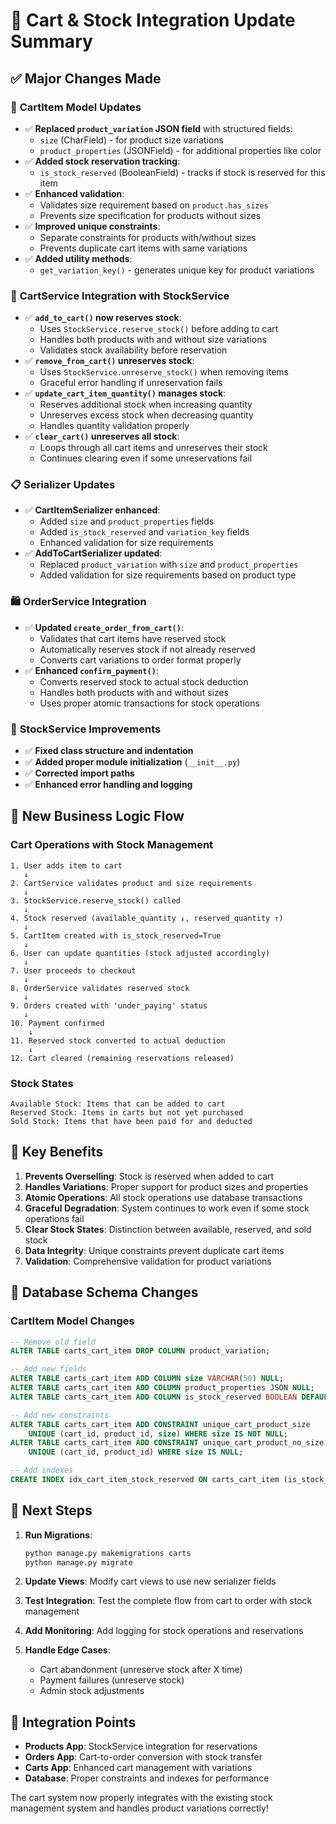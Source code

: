 # 🔄 Cart & Stock Integration Update Summary

## ✅ **Major Changes Made**

### 🛒 **CartItem Model Updates**
- ✅ **Replaced `product_variation` JSON field** with structured fields:
  - `size` (CharField) - for product size variations
  - `product_properties` (JSONField) - for additional properties like color
- ✅ **Added stock reservation tracking**:
  - `is_stock_reserved` (BooleanField) - tracks if stock is reserved for this item
- ✅ **Enhanced validation**:
  - Validates size requirement based on `product.has_sizes`
  - Prevents size specification for products without sizes
- ✅ **Improved unique constraints**:
  - Separate constraints for products with/without sizes
  - Prevents duplicate cart items with same variations
- ✅ **Added utility methods**:
  - `get_variation_key()` - generates unique key for product variations

### 🔧 **CartService Integration with StockService**
- ✅ **`add_to_cart()` now reserves stock**:
  - Uses `StockService.reserve_stock()` before adding to cart
  - Handles both products with and without size variations
  - Validates stock availability before reservation
- ✅ **`remove_from_cart()` unreserves stock**:
  - Uses `StockService.unreserve_stock()` when removing items
  - Graceful error handling if unreservation fails
- ✅ **`update_cart_item_quantity()` manages stock**:
  - Reserves additional stock when increasing quantity
  - Unreserves excess stock when decreasing quantity
  - Handles quantity validation properly
- ✅ **`clear_cart()` unreserves all stock**:
  - Loops through all cart items and unreserves their stock
  - Continues clearing even if some unreservations fail

### 📋 **Serializer Updates**
- ✅ **CartItemSerializer enhanced**:
  - Added `size` and `product_properties` fields
  - Added `is_stock_reserved` and `variation_key` fields
  - Enhanced validation for size requirements
- ✅ **AddToCartSerializer updated**:
  - Replaced `product_variation` with `size` and `product_properties`
  - Added validation for size requirements based on product type

### 🛍️ **OrderService Integration**
- ✅ **Updated `create_order_from_cart()`**:
  - Validates that cart items have reserved stock
  - Automatically reserves stock if not already reserved
  - Converts cart variations to order format properly
- ✅ **Enhanced `confirm_payment()`**:
  - Converts reserved stock to actual stock deduction
  - Handles both products with and without sizes
  - Uses proper atomic transactions for stock operations

### 🔧 **StockService Improvements**
- ✅ **Fixed class structure and indentation**
- ✅ **Added proper module initialization** (`__init__.py`)
- ✅ **Corrected import paths**
- ✅ **Enhanced error handling and logging**

## 🔄 **New Business Logic Flow**

### **Cart Operations with Stock Management**
```
1. User adds item to cart
   ↓
2. CartService validates product and size requirements
   ↓
3. StockService.reserve_stock() called
   ↓
4. Stock reserved (available_quantity ↓, reserved_quantity ↑)
   ↓
5. CartItem created with is_stock_reserved=True
   ↓
6. User can update quantities (stock adjusted accordingly)
   ↓
7. User proceeds to checkout
   ↓
8. OrderService validates reserved stock
   ↓
9. Orders created with 'under_paying' status
   ↓
10. Payment confirmed
    ↓
11. Reserved stock converted to actual deduction
    ↓
12. Cart cleared (remaining reservations released)
```

### **Stock States**
```
Available Stock: Items that can be added to cart
Reserved Stock: Items in carts but not yet purchased
Sold Stock: Items that have been paid for and deducted
```

## 🎯 **Key Benefits**

1. **Prevents Overselling**: Stock is reserved when added to cart
2. **Handles Variations**: Proper support for product sizes and properties
3. **Atomic Operations**: All stock operations use database transactions
4. **Graceful Degradation**: System continues to work even if some stock operations fail
5. **Clear Stock States**: Distinction between available, reserved, and sold stock
6. **Data Integrity**: Unique constraints prevent duplicate cart items
7. **Validation**: Comprehensive validation for product variations

## 🔧 **Database Schema Changes**

### **CartItem Model Changes**
```sql
-- Remove old field
ALTER TABLE carts_cart_item DROP COLUMN product_variation;

-- Add new fields
ALTER TABLE carts_cart_item ADD COLUMN size VARCHAR(50) NULL;
ALTER TABLE carts_cart_item ADD COLUMN product_properties JSON NULL;
ALTER TABLE carts_cart_item ADD COLUMN is_stock_reserved BOOLEAN DEFAULT FALSE;

-- Add new constraints
ALTER TABLE carts_cart_item ADD CONSTRAINT unique_cart_product_size 
    UNIQUE (cart_id, product_id, size) WHERE size IS NOT NULL;
ALTER TABLE carts_cart_item ADD CONSTRAINT unique_cart_product_no_size 
    UNIQUE (cart_id, product_id) WHERE size IS NULL;

-- Add indexes
CREATE INDEX idx_cart_item_stock_reserved ON carts_cart_item (is_stock_reserved);
```

## 🚀 **Next Steps**

1. **Run Migrations**:
   ```bash
   python manage.py makemigrations carts
   python manage.py migrate
   ```

2. **Update Views**: Modify cart views to use new serializer fields

3. **Test Integration**: Test the complete flow from cart to order with stock management

4. **Add Monitoring**: Add logging for stock operations and reservations

5. **Handle Edge Cases**: 
   - Cart abandonment (unreserve stock after X time)
   - Payment failures (unreserve stock)
   - Admin stock adjustments

## 🔗 **Integration Points**

- **Products App**: StockService integration for reservations
- **Orders App**: Cart-to-order conversion with stock transfer
- **Carts App**: Enhanced cart management with variations
- **Database**: Proper constraints and indexes for performance

The cart system now properly integrates with the existing stock management system and handles product variations correctly!
